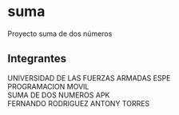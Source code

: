 # suma

Proyecto suma de dos números

## Integrantes


 UNIVERSIDAD DE LAS FUERZAS ARMADAS ESPE               
  PROGRAMACION MOVIL                                       
  SUMA DE DOS NUMEROS APK                                      
  FERNANDO RODRIGUEZ ANTONY TORRES                       
